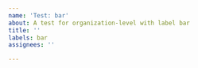 ```yaml
---
name: 'Test: bar'
about: A test for organization-level with label bar
title: ''
labels: bar
assignees: ''

---
```


<!-- test template, do not use -->
